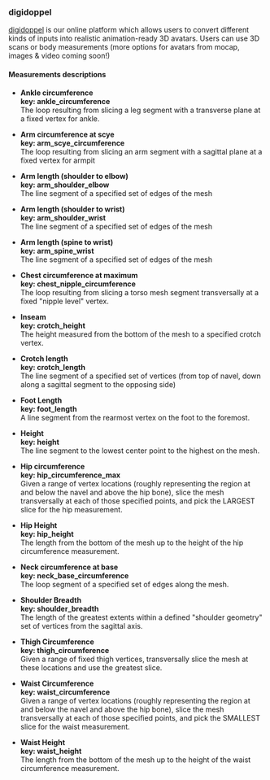 ### digidoppel

[digidoppel](https://digidoppel.com/) is our online platform which allows users to convert different kinds of inputs into realistic animation-ready 3D avatars. Users can use 3D scans or body measurements (more options for avatars from mocap, images & video coming soon!)


#### Measurements descriptions

- **Ankle circumference\
key: ankle_circumference** \
The loop resulting from slicing a leg segment with a transverse plane at a fixed vertex for ankle.


- **Arm circumference at scye\
key: arm_scye_circumference** \
The loop resulting from slicing an arm segment with a sagittal plane at a fixed vertex for armpit


- **Arm length (shoulder to elbow)\
key: arm_shoulder_elbow** \
The line segment of a specified set of edges of the mesh


- **Arm length (shoulder to wrist)\
key: arm_shoulder_wrist** \
The line segment  of a specified set of edges of the mesh


- **Arm length (spine to wrist)\
key: arm_spine_wrist** \
The line segment  of a specified set of edges of the mesh


- **Chest circumference at maximum\
key: chest_nipple_circumference** \
The loop resulting from slicing a torso mesh segment transversally at a fixed "nipple level" vertex.

- **Inseam\
key: crotch_height** \
The height measured from the bottom of the mesh to a specified crotch vertex.


- **Crotch length\
key: crotch_length** \
The line segment of a specified set of vertices (from top of navel, down along a sagittal segment to the opposing side)


- **Foot Length\
key: foot_length**\
A line segment from the rearmost vertex on the foot to the foremost.


- **Height\
key: height** \
The line segment to the lowest center point to the highest on the mesh.


- **Hip circumference\
key: hip_circumference_max** \
Given a range of vertex locations (roughly representing the region at and below the navel and above the hip bone), slice the mesh transversally at each of those specified points, and pick the LARGEST slice for the hip measurement.


- **Hip Height\
key: hip_height**\
The length from the bottom of the mesh up to the height of the hip circumference measurement.


- **Neck circumference at base\
key: neck_base_circumference**\
The loop segment of a specified set of edges along the mesh.


- **Shoulder Breadth\
key: shoulder_breadth** \
The length of the greatest extents within a defined "shoulder geometry" set of vertices from the sagittal axis.


- **Thigh Circumference\
key: thigh_circumference**\
Given a range of fixed thigh vertices, transversally slice the mesh at these locations and use the greatest slice.


- **Waist Circumference\
key: waist_circumference**\
Given a range of vertex locations (roughly representing the region at and below the navel and above the hip bone), slice the mesh transversally at each of those specified points, and pick the SMALLEST slice for the waist measurement.

- **Waist Height\
key: waist_height**\
The length from the bottom of the mesh up to the height of the waist circumference measurement.

